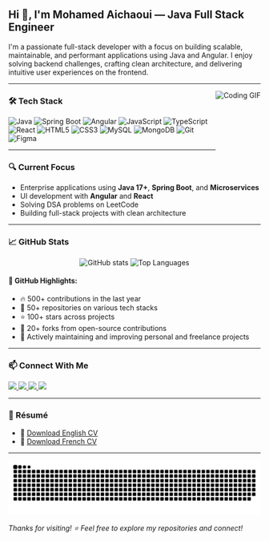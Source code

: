 <h2 align="left">Hi 👋, I'm Mohamed Aichaoui — Java Full Stack Engineer</h2>

<p align="left">
I'm a passionate full-stack developer with a focus on building scalable, maintainable, and performant applications using Java and Angular. I enjoy solving backend challenges, crafting clean architecture, and delivering intuitive user experiences on the frontend.
</p>

---

<img align="right" height="150" src="https://media2.giphy.com/media/v1.Y2lkPTc5MGI3NjExMTVuNzc5YWY3eXNiMjU0M2N3aHoxa2ZuNXl0MmxrcGF2cGRwM2c5ciZlcD12MV9pbnRlcm5hbF9naWZfYnlfaWQmY3Q9Zw/rJsMvyk7AHHiW9qKLM/giphy.gif" alt="Coding GIF" />

### 🛠️ Tech Stack

<div align="left">
  <img src="https://cdn.jsdelivr.net/gh/devicons/devicon/icons/java/java-original.svg" height="30" alt="Java" />
  <img src="https://cdn.jsdelivr.net/gh/devicons/devicon/icons/spring/spring-original.svg" height="30" alt="Spring Boot" />
  <img src="https://cdn.jsdelivr.net/gh/devicons/devicon/icons/angularjs/angularjs-original.svg" height="30" alt="Angular" />
  <img src="https://cdn.jsdelivr.net/gh/devicons/devicon/icons/javascript/javascript-original.svg" height="30" alt="JavaScript" />
  <img src="https://cdn.jsdelivr.net/gh/devicons/devicon/icons/typescript/typescript-original.svg" height="30" alt="TypeScript" />
  <img src="https://cdn.jsdelivr.net/gh/devicons/devicon/icons/react/react-original.svg" height="30" alt="React" />
  <img src="https://cdn.jsdelivr.net/gh/devicons/devicon/icons/html5/html5-original.svg" height="30" alt="HTML5" />
  <img src="https://cdn.jsdelivr.net/gh/devicons/devicon/icons/css3/css3-original.svg" height="30" alt="CSS3" />
  <img src="https://cdn.jsdelivr.net/gh/devicons/devicon/icons/mysql/mysql-original.svg" height="30" alt="MySQL" />
  <img src="https://cdn.jsdelivr.net/gh/devicons/devicon/icons/mongodb/mongodb-original.svg" height="30" alt="MongoDB" />
  <img src="https://cdn.jsdelivr.net/gh/devicons/devicon/icons/git/git-original.svg" height="30" alt="Git" />
  <img src="https://cdn.jsdelivr.net/gh/devicons/devicon/icons/figma/figma-original.svg" height="30" alt="Figma" />
</div>

---

### 🔍 Current Focus
- Enterprise applications using **Java 17+**, **Spring Boot**, and **Microservices**
- UI development with **Angular** and **React**
- Solving DSA problems on LeetCode
- Building full-stack projects with clean architecture

---

### 📈 GitHub Stats

<div align="center">
  <img src="https://github-readme-stats.vercel.app/api?username=mohamedaichaouiii&show_icons=true&theme=dracula&count_private=true" height="150" alt="GitHub stats" />
  <img src="https://github-readme-stats.vercel.app/api/top-langs/?username=mohamedaichaouiii&layout=compact&theme=dracula" height="150" alt="Top Languages" />
</div>

#### 🔹 GitHub Highlights:
- 🔥 500+ contributions in the last year
- 📂 50+ repositories on various tech stacks
- ⭐ 100+ stars across projects
- 🍴 20+ forks from open-source contributions
- 🔧 Actively maintaining and improving personal and freelance projects

---

### 📫 Connect With Me

<div align="left">
  <a href="https://github.com/mohamedaichaouiii" target="_blank">
    <img src="https://img.shields.io/badge/GitHub-181717?style=for-the-badge&logo=github&logoColor=white" />
  </a>
  <a href="https://www.linkedin.com/in/mohamed-aichaoui/" target="_blank">
    <img src="https://img.shields.io/badge/LinkedIn-0077B5?style=for-the-badge&logo=linkedin&logoColor=white" />
  </a>
  <a href="https://leetcode.com/u/aichaoui/" target="_blank">
    <img src="https://img.shields.io/badge/LeetCode-FFA116?style=for-the-badge&logo=leetcode&logoColor=black" />
  </a>
  <a href="mailto:mohamed.aichaoui@etudiant-enit.utm.tn">
    <img src="https://img.shields.io/badge/Gmail-D14836?style=for-the-badge&logo=gmail&logoColor=white" />
  </a>
</div>

---


### 📄 Résumé

- 📄 [Download English CV](https://drive.google.com/file/d/1pA8AGxIW2EUymXDmPq19PZbgbMIarR-E/view?usp=sharing)
- 📄 [Download French CV](https://drive.google.com/file/d/14dWwAQ4zqyMGekeOUA7rP8VacRAhwRhM/view?usp=sharing)

---
![Contribution GIF Dark](https://raw.githubusercontent.com/Platane/snk/output/github-contribution-grid-snake-dark.svg)

_Thanks for visiting! ⭐️ Feel free to explore my repositories and connect!_
